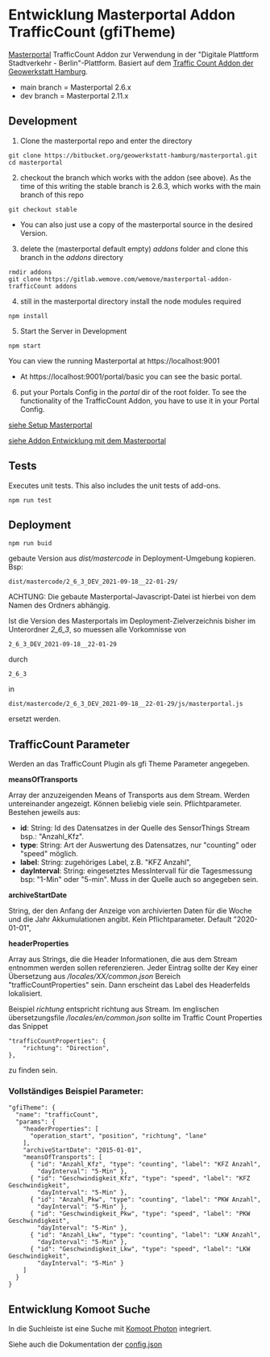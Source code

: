 Entwicklung Masterportal Addon TrafficCount (gfiTheme)
======================================================

[Masterportal](https://bitbucket.org/geowerkstatt-hamburg/masterportal/src/dev/) TrafficCount Addon zur Verwendung in der "Digitale Plattform Stadtverkehr - Berlin"-Plattform.
Basiert auf dem [Traffic Count Addon der Geowerkstatt Hamburg](https://bitbucket.org/geowerkstatt-hamburg/addons/src/dev/gfiThemes/trafficCount/).

* main branch = Masterportal 2.6.x
* dev branch = Masterportal 2.11.x

## Development

1. Clone the masterportal repo and enter the directory
```
git clone https://bitbucket.org/geowerkstatt-hamburg/masterportal.git
cd masterportal
```

2. checkout the branch which works with the addon (see above). As the time of this writing the stable branch is 2.6.3, which works with the main branch of this repo
```
git checkout stable
```

* You can also just use a copy of the masterportal source in the desired Version.


3. delete the (masterportal default empty) _addons_ folder and clone this branch in the  _addons_ directory
```
rmdir addons
git clone https://gitlab.wemove.com/wemove/masterportal-addon-trafficCount addons
```

4. still in the masterportal directory install the node modules required
```
npm install
```

5. Start the Server in Development
```
npm start
```

You can view the running Masterportal at https://localhost:9001

* At https://localhost:9001/portal/basic you can see the basic portal.

6. put your Portals Config in the _portal_ dir of the root folder. To see the functionality of the TrafficCount Addon, you have to use it in your Portal Config.


[siehe Setup Masterportal](https://bitbucket.org/geowerkstatt-hamburg/masterportal/src/dev/doc/setupDev.md)

[siehe Addon Entwicklung mit dem Masterportal](https://bitbucket.org/geowerkstatt-hamburg/masterportal/src/dev/doc/addOnsVue.md)

## Tests

Executes unit tests. This also includes the unit tests of add-ons.
```
npm run test
```


## Deployment

```
npm run buid
```

gebaute Version aus _dist/mastercode_ in Deployment-Umgebung kopieren.
Bsp:

```
dist/mastercode/2_6_3_DEV_2021-09-18__22-01-29/
```

ACHTUNG:
Die gebaute Masterportal-Javascript-Datei ist hierbei von dem Namen des Ordners abhängig.

Ist die Version des Masterportals im Deployment-Zielverzeichnis bisher im Unterordner _2_6_3_, so muessen alle Vorkomnisse von
```
2_6_3_DEV_2021-09-18__22-01-29
```
durch
```
2_6_3
```
in
```
dist/mastercode/2_6_3_DEV_2021-09-18__22-01-29/js/masterportal.js
```
ersetzt werden.


## TrafficCount Parameter

Werden an das TrafficCount Plugin als gfi Theme Parameter angegeben.

**meansOfTransports**

Array der anzuzeigenden Means of Transports aus dem Stream. Werden untereinander angezeigt. Können beliebig viele sein.
Pflichtparameter. Bestehen jeweils aus:

* **id**: String: Id des Datensatzes in der Quelle des SensorThings Stream bsp.: "Anzahl_Kfz".
* **type**: String: Art der Auswertung des Datensatzes, nur "counting" oder "speed" möglich.
* **label**: String: zugehöriges Label, z.B. "KFZ Anzahl",
* **dayInterval**: String: eingesetztes MessIntervall für die Tagesmessung bsp: "1-Min" oder "5-min". Muss in der Quelle auch so angegeben sein.


**archiveStartDate**

String, der den Anfang der Anzeige von archivierten Daten für die Woche und die Jahr Akkumulationen angibt.
Kein Pflichtparameter. Default "2020-01-01",


**headerProperties**

Array aus Strings, die die Header Informationen, die aus dem Stream entnommen werden sollen referenzieren.
Jeder Eintrag sollte der Key einer Übersetzung aus _/locales/XX/common.json_ Bereich "trafficCountProperties" sein.
Dann erscheint das Label des Headerfelds lokalisiert.

Beispiel _richtung_ entspricht richtung aus Stream. Im englischen übersetzungsfile _/locales/en/common.json_ sollte im Traffic Count Properties das Snippet
```
"trafficCountProperties": {
    "richtung": "Direction",
},
```
zu finden sein.


### Vollständiges Beispiel Parameter:

```
"gfiTheme": {
  "name": "trafficCount",
  "params": {
    "headerProperties": [
      "operation_start", "position", "richtung", "lane"
    ],
    "archiveStartDate": "2015-01-01",
    "meansOfTransports": [
      { "id": "Anzahl_Kfz", "type": "counting", "label": "KFZ Anzahl",
        "dayInterval": "5-Min" },
      { "id": "Geschwindigkeit_Kfz", "type": "speed", "label": "KFZ Geschwindigkeit",
        "dayInterval": "5-Min" },
      { "id": "Anzahl_Pkw", "type": "counting", "label": "PKW Anzahl",
        "dayInterval": "5-Min" },
      { "id": "Geschwindigkeit_Pkw", "type": "speed", "label": "PKW Geschwindigkeit",
        "dayInterval": "5-Min" },
      { "id": "Anzahl_Lkw", "type": "counting", "label": "LKW Anzahl",
        "dayInterval": "5-Min" },
      { "id": "Geschwindigkeit_Lkw", "type": "speed", "label": "LKW Geschwindigkeit",
        "dayInterval": "5-Min" }
    ]
  }
}
```

## Entwicklung Komoot Suche

In die Suchleiste ist eine Suche mit [Komoot Photon](https://photon.komoot.io) integriert.

Siehe auch die Dokumentation der [config.json](./doc/config.json.md#markdown-header-portalconfigsearchbarkomoot)

